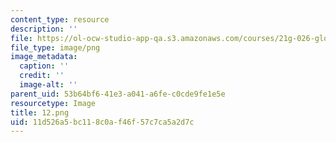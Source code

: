 ```yaml
---
content_type: resource
description: ''
file: https://ol-ocw-studio-app-qa.s3.amazonaws.com/courses/21g-026-global-africa-creative-cultures-spring-2018/11d526a5bc118c0af46f57c7ca5a2d7c_12.png
file_type: image/png
image_metadata:
  caption: ''
  credit: ''
  image-alt: ''
parent_uid: 53b64bf6-41e3-a041-a6fe-c0cde9fe1e5e
resourcetype: Image
title: 12.png
uid: 11d526a5-bc11-8c0a-f46f-57c7ca5a2d7c
---
```

